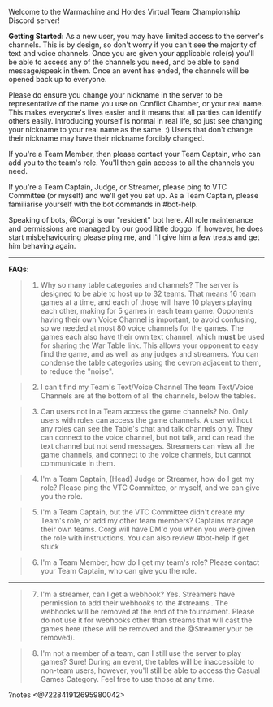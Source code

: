 Welcome to the Warmachine and Hordes Virtual Team Championship Discord server!

**Getting Started:**
As a new user, you may have limited access to the server's channels. This is by design, so don't worry if you can't see the majority of text and voice channels. Once you are given your applicable role(s) you'll be able to access any of the channels you need, and be able to send message/speak in them. Once an event has ended, the channels will be opened back up to everyone.

Please do ensure you change your nickname in the server to be representative of the name you use on Conflict Chamber, or your real name. This makes everyone's lives easier and it means that all parties can identify others easily. Introducing yourself is normal in real life, so just see changing your nickname to your real name as the same. :) Users that don't change their nickname may have their nickname forcibly changed.

If you're a Team Member, then please contact your Team Captain, who can add you to the team's role. You'll then gain access to all the channels you need.

If you're a Team Captain, Judge, or Streamer, please ping to VTC Committee (or myself) and we'll get you set up. As a Team Captain, please familiarise yourself with the bot commands in #bot-help.

Speaking of bots, @Corgi is our "resident" bot here. All role maintenance and permissions are managed by our good little doggo. If, however, he does start misbehaviouring please ping me, and I'll give him a few treats and get him behaving again.

-----

**FAQs**:
> 1. Why so many table categories and channels?
The server is designed to be able to host up to 32 teams. That means 16 team games at a time, and each of those will have 10 players playing each other, making for 5 games in each team game. Opponents having their own Voice Channel is important, to avoid confusing, so we needed at most 80 voice channels for the games. The games each also have their own text channel, which **must** be used for sharing the War Table link. This allows your opponent to easy find the game, and as well as any judges and streamers. You can condense the table categories using the cevron adjacent to them, to reduce the "noise".

> 2. I can't find my Team's Text/Voice Channel
The team Text/Voice Channels are at the bottom of all the channels, below the tables. 

> 3. Can users not in a Team access the game channels?
No. Only users with roles can access the game channels. A user without any roles can see the Table's chat and talk channels only. They can connect to the voice channel, but not talk, and can read the text channel but not send messages. Streamers can view all the game channels, and connect to the voice channels, but cannot communicate in them.

> 4. I'm a Team Captain, (Head) Judge or Streamer, how do I get my role?
Please ping the VTC Committee, or myself, and we can give you the role.

> 5. I'm a Team Captain, but the VTC Committee didn't create my Team's role, or add my other team members?
Captains manage their own teams. Corgi will have DM'd you when you were given the role with instructions. You can also review #bot-help if get stuck

> 6. I'm a Team Member, how do I get my team's role?
Please contact your Team Captain, who can give you the role.

-----

> 7. I'm a streamer, can I get a webhook?
Yes. Streamers have permission to add their webhooks to the #streams . The webhooks will be removed at the end of the tournament. Please do not use it for webhooks other than streams that will cast the games here (these will be removed and the @Streamer  your be removed).

> 8. I'm not a member of a team, can I still use the server to play games?
Sure! During an event, the tables will be inaccessible to non-team users, however, you'll still be able to access the Casual Games Category. Feel free to use those at any time.

?notes <@722841912695980042>